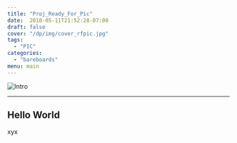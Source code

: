 ```yaml
---
title: "Proj_Ready_For_Pic"
date:  2018-05-11T21:52:28-07:00
draft: false
cover: "/dp/img/cover_rfpic.jpg"
tags:
  - "PIC"
categories:
  - "bareboards"
menu: main
---
```

![Intro](../img/rfpic.jpg)

---

## Hello World

xyx
